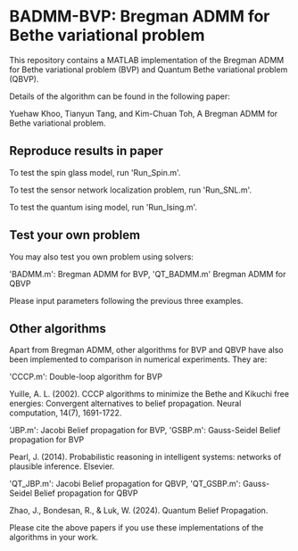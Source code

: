 # BADMM-BVP: Bregman ADMM for Bethe variational problem

This repository contains a MATLAB implementation of the Bregman ADMM for Bethe variational problem (BVP) and Quantum Bethe variational problem (QBVP).

Details of the algorithm can be found in the following paper:  

Yuehaw Khoo, Tianyun Tang, and Kim-Chuan Toh, A Bregman ADMM for Bethe variational problem. 

## Reproduce results in paper

To test the spin glass model, run 'Run_Spin.m'. 

To test the sensor network localization problem, run 'Run_SNL.m'.

To test the quantum ising model, run 'Run_Ising.m'.

## Test your own problem

You may also test you own problem using solvers:

'BADMM.m': Bregman ADMM for BVP, 'QT_BADMM.m' Bregman ADMM for QBVP

Please input parameters following the previous three examples.

## Other algorithms

Apart from Bregman ADMM, other algorithms for BVP and QBVP have also been implemented to comparison in numerical experiments. They are:

'CCCP.m': Double-loop algorithm for BVP

Yuille, A. L. (2002). CCCP algorithms to minimize the Bethe and Kikuchi free energies: Convergent alternatives to belief propagation. Neural computation, 14(7), 1691-1722.

'JBP.m': Jacobi Belief propagation for BVP, 'GSBP.m': Gauss-Seidel Belief propagation for BVP

Pearl, J. (2014). Probabilistic reasoning in intelligent systems: networks of plausible inference. Elsevier.

'QT_JBP.m': Jacobi Belief propagation for QBVP, 'QT_GSBP.m': Gauss-Seidel Belief propagation for QBVP

Zhao, J., Bondesan, R., & Luk, W. (2024). Quantum Belief Propagation.

Please cite the above papers if you use these implementations of the algorithms in your work.





